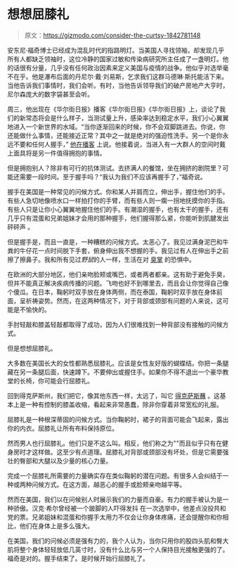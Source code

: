# 想想屈膝礼

> 原文：<https://gizmodo.com/consider-the-curtsy-1842781148>

安东尼·福奇博士已经成为混乱时代的指路明灯。当美国人寻找领袖，却发现几乎所有人都缺乏领袖时，这位冷静的国家过敏和传染病研究所主任成了一盏明灯。他的话很有分量，几乎没有任何政治因素来定义美国与疫情的战争。他似乎对选举毫不在乎。他是瀑布后面的丹尼尔·戴·刘易斯，乞求我们这群马德琳·斯托能活下来。当他告诉我们事情时，我们会听。有时，当他告诉领导我们的破产房地产大亨时，尼尔森庞大的数字袋甚至会听。



周三，他出现在《华尔街日报》播客《华尔街日报》《华尔街日报》上，谈论了我们的新常态将会是什么样子，当测试量上升，感染率达到稳定水平，我们小心翼翼地进入一个新世界的水域。“当你逐渐回来的时候，你不会双脚跳进去。你说，你还能做什么事情，还能接近正常？其中之一就是绝对的强迫性洗手。另一个是你永远不要和任何人握手，” [他在播客](https://thehill.com/homenews/administration/491917-fauci-i-dont-think-we-should-shake-hands-ever-again?amp&__twitter_impression=true) 上说。他接着说，当进入有一大群人的空间时戴上面具将是另一件值得拥抱的事情。

但是拥抱别人？除非有可行的抗体测试。去挤满人的餐馆，坐在拥挤的剧院里？可能还需要一段时间。至于握手吗？“我认为我们不应该再握手了，”福奇说。

握手在美国是一种常见的问候方式。你和某人并肩而立，伸出手，握住他们的手。有些人急切地像喷水口一样拍打你的手臂，而有些人则一瘸一拐地抚摸你的手指。有些人只是让你小心翼翼地握住他们的手。有潮湿的握手，也有太干的握手，还有几乎只有混蛋和兄弟姐妹才会用的那种握手，他们握得那么紧，你能听到肌腱发出砰砰声 。

但是握手是，而且一直是，一种糟糕的问候方式。太恶心了。我见过满身泥巴和牛粪的牛仔花一点时间脱下手套，俯身伸出我不想握的手。我见过有人在伸出手之前擦了擦鼻子。我和所有见过*野鼠*的人一样，生活在对 [臭掌](https://www.youtube.com/watch?v=yXr4A0sSDwk) 的恐惧中。

在欧洲的大部分地区，他们亲吻脸颊或嘴巴，或者两者都亲。这有助于避免手臭，但并不能真正解决疾病传播的问题。飞吻也好不到哪里去，而且会让你觉得自己像个傻瓜。在日本，鞠躬时双手放在身体两侧，而在泰国，鞠躬时双手放在身体前面，呈祈祷姿势。然而，在这两种情况下，对于背部或颈部有问题的人来说，这可能是不愉快的。

手肘轻敲和膝盖轻敲都取得了成功，因为人们很难找到一种背部没有接触的问候方式。

但是想想屈膝礼。

大多数在美国长大的女性都熟悉屈膝礼。应该是女性友好版的蝴蝶结。你把一条腿藏在另一条腿后面，快速蹲下。不要伸出或握住手。如果你不得不退出一个豪华教堂的长椅，你可能会行屈膝礼。

回到得克萨斯州，我们把它，像其他东西一样，太远了，叫它 [得克萨斯蘸](https://www.youtube.com/watch?v=IhOiAXwU3ys) 。这基本上是一种有控制的膝盖收缩，看起来非常愚蠢，除非你穿着非常宽松的礼服。

屈膝礼是一种根深蒂固的问候方式。当你鞠躬时，裙子的背面可能会飞起来，露出你的内衣。屈膝礼让所有布料保持原位。

然而男人也行屈膝礼。他们只是不这么叫。相反，他们称之为""而且似乎只有在健身房时才这样做。这至少有点道理。屈膝礼对背部或颈部没有坏处，但是它需要强壮的臀部和大腿以及少量的核心力量。

完成一个屈膝礼所需要的力量确实存在类似鞠躬的潜在问题。有很多人会纠结于一种或两种问候方式。在这方面，越恶心的握手或脸颊亲吻越平等。

然而在美国，我们以在问候别人时展示我们的力量而自豪。有力的握手被认为是一种骄傲。汉克·希尔曾经被一个跛脚的人吓得发抖 在一次选举中，他差点没投共和党的票。兄弟姐妹和混蛋和你握手太用力不仅会让你身体疼痛，还会提醒你和你相比，他们在身体上是多么强大。

在美国，我们的问候必须是强有力的，我个人认为，当你只用你的股四头肌和臀大肌将整个身体轻轻放低几英寸时，没有什么比与另一个人保持目光接触更强的了。福奇是对的。握手结束了。是时候开始行屈膝礼了。